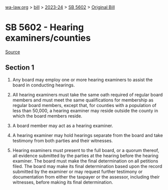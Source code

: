 [wa-law.org](/) > [bill](/bill/) > [2023-24](/bill/2023-24/) > [SB 5602](/bill/2023-24/sb/5602/) > [Original Bill](/bill/2023-24/sb/5602/1/)

# SB 5602 - Hearing examiners/counties

[Source](http://lawfilesext.leg.wa.gov/biennium/2023-24/Pdf/Bills/Senate%20Bills/5602.pdf)

## Section 1
1. Any board may employ one or more hearing examiners to assist the board in conducting hearings.

2. All hearing examiners must take the same oath required of regular board members and must meet the same qualifications for membership as regular board members, except that, for counties with a population of less than 50,000, a hearing examiner may reside outside the county in which the board members reside.

3. A board member may act as a hearing examiner.

4. A hearing examiner may hold hearings separate from the board and take testimony from both parties and their witnesses.

5. Hearing examiners must present to the full board, or a quorum thereof, all evidence submitted by the parties at the hearing before the hearing examiner. The board must make the final determination on all petitions filed. The board may make its final determination based upon the record submitted by the examiner or may request further testimony or documentation from either the taxpayer or the assessor, including their witnesses, before making its final determination.
